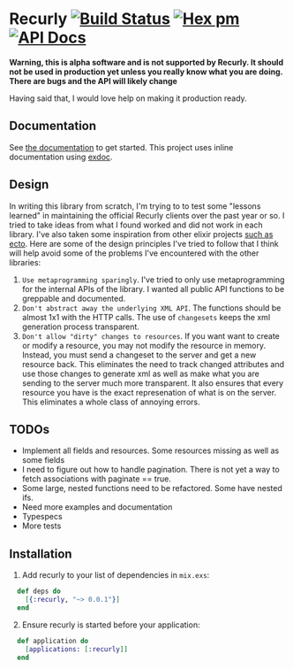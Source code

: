 # Recurly [![Build Status](https://travis-ci.org/bhelx/recurly-client-elixir.svg?branch=master)](https://travis-ci.org/bhelx/recurly-client-elixir) [![Hex pm](https://img.shields.io/hexpm/v/recurly.svg?maxAge=3600)](https://hex.pm/packages/recurly) [![API Docs](https://img.shields.io/badge/api-docs-blue.svg?style=flat)](https://hexdocs.pm/recurly/)

**Warning, this is alpha software and is not supported by Recurly. It should not be used in production yet
unless you really know what you are doing. There are bugs and the API will likely change**

Having said that, I would love help on making it production ready.

## Documentation

See [the documentation](https://hexdocs.pm/recurly/Recurly.html) to get started.
This project uses inline documentation using [exdoc](https://github.com/elixir-lang/ex_doc).

## Design

In writing this library from scratch, I'm trying to to test some "lessons learned" in maintaining the official
Recurly clients over the past year or so. I tried to take ideas from what I found worked and did not work in each library.
I've also taken some inspiration from other elixir projects [such as ecto](https://github.com/elixir-ecto/ecto).
Here are some of the design principles I've tried to follow that I think will help avoid some of the problems
I've encountered with the other libraries:

  1. `Use metaprogramming sparingly`. I've tried to only use metaprogramming for the internal APIs of the library.
      I wanted all public API functions to be greppable and documented.
  2. `Don't abstract away the underlying XML API`. The functions should be almost 1x1 with the HTTP calls.
      The use of `changesets` keeps the xml generation process transparent.
  3. `Don't allow "dirty" changes to resources`. If you want want to create or modify a resource,
      you may not modify the resource in memory. Instead, you must send a changeset to the server and get a new resource back.
      This eliminates the need to track changed attributes and use those changes to generate xml as well as make what you are
      sending to the server much more transparent. It also ensures that every resource you have is the exact represenation of
      what is on the server. This eliminates a whole class of annoying errors.

## TODOs

  - Implement all fields and resources. Some resources missing as well as some fields
  - I need to figure out how to handle pagination. There is not yet a way to fetch associations
    with paginate == true.
  - Some large, nested functions need to be refactored. Some have nested ifs.
  - Need more examples and documentation
  - Typespecs
  - More tests

## Installation

1. Add recurly to your list of dependencies in `mix.exs`:

  ```elixir
    def deps do
      [{:recurly, "~> 0.0.1"}]
    end
  ```

2. Ensure recurly is started before your application:

  ```elixir
    def application do
      [applications: [:recurly]]
    end
  ```

